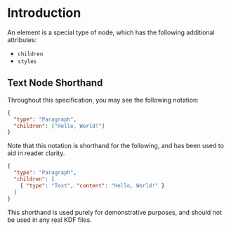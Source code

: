# Introduction

An element is a special type of node, which has the following additional
attributes:

 * `children`
 * `styles`


## Text Node Shorthand

Throughout this specification, you may see the following notation:

```json
{
  "type": "Paragraph",
  "children": ["Hello, World!"]
}
```

Note that this notation is shorthand for the following, and has been used to aid
in reader clarity.

```json
{
  "type": "Paragraph",
  "children": [
    { "type": "Text", "content": "Hello, World!" }
  ]
}
```

This shorthand is used purely for demonstrative purposes, and should not be used
in any real KDF files.